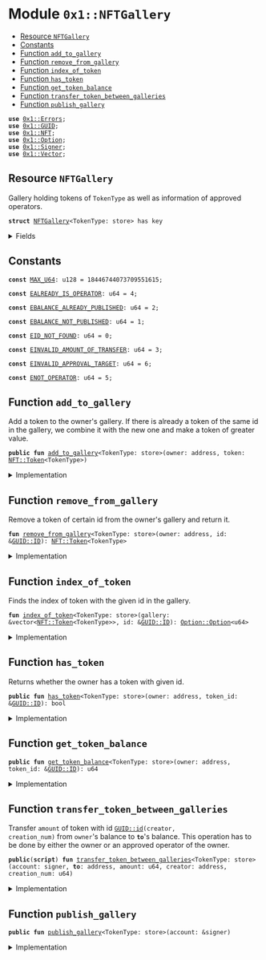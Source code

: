 
<a name="0x1_NFTGallery"></a>

# Module `0x1::NFTGallery`



-  [Resource `NFTGallery`](#0x1_NFTGallery_NFTGallery)
-  [Constants](#@Constants_0)
-  [Function `add_to_gallery`](#0x1_NFTGallery_add_to_gallery)
-  [Function `remove_from_gallery`](#0x1_NFTGallery_remove_from_gallery)
-  [Function `index_of_token`](#0x1_NFTGallery_index_of_token)
-  [Function `has_token`](#0x1_NFTGallery_has_token)
-  [Function `get_token_balance`](#0x1_NFTGallery_get_token_balance)
-  [Function `transfer_token_between_galleries`](#0x1_NFTGallery_transfer_token_between_galleries)
-  [Function `publish_gallery`](#0x1_NFTGallery_publish_gallery)


<pre><code><b>use</b> <a href="../../../../../../../experimental/releases/artifacts/current/build/MoveStdlib/docs/Errors.md#0x1_Errors">0x1::Errors</a>;
<b>use</b> <a href="../../../../../../../experimental/releases/artifacts/current/build/MoveStdlib/docs/GUID.md#0x1_GUID">0x1::GUID</a>;
<b>use</b> <a href="NFT.md#0x1_NFT">0x1::NFT</a>;
<b>use</b> <a href="../../../../../../../experimental/releases/artifacts/current/build/MoveStdlib/docs/Option.md#0x1_Option">0x1::Option</a>;
<b>use</b> <a href="../../../../../../../experimental/releases/artifacts/current/build/MoveStdlib/docs/Signer.md#0x1_Signer">0x1::Signer</a>;
<b>use</b> <a href="../../../../../../../experimental/releases/artifacts/current/build/MoveStdlib/docs/Vector.md#0x1_Vector">0x1::Vector</a>;
</code></pre>



<a name="0x1_NFTGallery_NFTGallery"></a>

## Resource `NFTGallery`

Gallery holding tokens of <code>TokenType</code> as well as information of approved operators.


<pre><code><b>struct</b> <a href="NFTGallery.md#0x1_NFTGallery">NFTGallery</a>&lt;TokenType: store&gt; has key
</code></pre>



<details>
<summary>Fields</summary>


<dl>
<dt>
<code>gallery: vector&lt;<a href="NFT.md#0x1_NFT_Token">NFT::Token</a>&lt;TokenType&gt;&gt;</code>
</dt>
<dd>

</dd>
</dl>


</details>

<a name="@Constants_0"></a>

## Constants


<a name="0x1_NFTGallery_MAX_U64"></a>



<pre><code><b>const</b> <a href="NFTGallery.md#0x1_NFTGallery_MAX_U64">MAX_U64</a>: u128 = 18446744073709551615;
</code></pre>



<a name="0x1_NFTGallery_EALREADY_IS_OPERATOR"></a>



<pre><code><b>const</b> <a href="NFTGallery.md#0x1_NFTGallery_EALREADY_IS_OPERATOR">EALREADY_IS_OPERATOR</a>: u64 = 4;
</code></pre>



<a name="0x1_NFTGallery_EBALANCE_ALREADY_PUBLISHED"></a>



<pre><code><b>const</b> <a href="NFTGallery.md#0x1_NFTGallery_EBALANCE_ALREADY_PUBLISHED">EBALANCE_ALREADY_PUBLISHED</a>: u64 = 2;
</code></pre>



<a name="0x1_NFTGallery_EBALANCE_NOT_PUBLISHED"></a>



<pre><code><b>const</b> <a href="NFTGallery.md#0x1_NFTGallery_EBALANCE_NOT_PUBLISHED">EBALANCE_NOT_PUBLISHED</a>: u64 = 1;
</code></pre>



<a name="0x1_NFTGallery_EID_NOT_FOUND"></a>



<pre><code><b>const</b> <a href="NFTGallery.md#0x1_NFTGallery_EID_NOT_FOUND">EID_NOT_FOUND</a>: u64 = 0;
</code></pre>



<a name="0x1_NFTGallery_EINVALID_AMOUNT_OF_TRANSFER"></a>



<pre><code><b>const</b> <a href="NFTGallery.md#0x1_NFTGallery_EINVALID_AMOUNT_OF_TRANSFER">EINVALID_AMOUNT_OF_TRANSFER</a>: u64 = 3;
</code></pre>



<a name="0x1_NFTGallery_EINVALID_APPROVAL_TARGET"></a>



<pre><code><b>const</b> <a href="NFTGallery.md#0x1_NFTGallery_EINVALID_APPROVAL_TARGET">EINVALID_APPROVAL_TARGET</a>: u64 = 6;
</code></pre>



<a name="0x1_NFTGallery_ENOT_OPERATOR"></a>



<pre><code><b>const</b> <a href="NFTGallery.md#0x1_NFTGallery_ENOT_OPERATOR">ENOT_OPERATOR</a>: u64 = 5;
</code></pre>



<a name="0x1_NFTGallery_add_to_gallery"></a>

## Function `add_to_gallery`

Add a token to the owner's gallery. If there is already a token of the same id in the
gallery, we combine it with the new one and make a token of greater value.


<pre><code><b>public</b> <b>fun</b> <a href="NFTGallery.md#0x1_NFTGallery_add_to_gallery">add_to_gallery</a>&lt;TokenType: store&gt;(owner: address, token: <a href="NFT.md#0x1_NFT_Token">NFT::Token</a>&lt;TokenType&gt;)
</code></pre>



<details>
<summary>Implementation</summary>


<pre><code><b>public</b> <b>fun</b> <a href="NFTGallery.md#0x1_NFTGallery_add_to_gallery">add_to_gallery</a>&lt;TokenType: store&gt;(owner: address, token: Token&lt;TokenType&gt;)
<b>acquires</b> <a href="NFTGallery.md#0x1_NFTGallery">NFTGallery</a> {
    <b>assert</b>!(<b>exists</b>&lt;<a href="NFTGallery.md#0x1_NFTGallery">NFTGallery</a>&lt;TokenType&gt;&gt;(owner), <a href="NFTGallery.md#0x1_NFTGallery_EBALANCE_NOT_PUBLISHED">EBALANCE_NOT_PUBLISHED</a>);
    <b>let</b> id = <a href="NFT.md#0x1_NFT_id">NFT::id</a>&lt;TokenType&gt;(&token);
    <b>if</b> (<a href="NFTGallery.md#0x1_NFTGallery_has_token">has_token</a>&lt;TokenType&gt;(owner, &id)) {
        // If `owner` already has a token <b>with</b> the same id, remove it from the gallery
        // and join it <b>with</b> the new token.
        <b>let</b> original_token = <a href="NFTGallery.md#0x1_NFTGallery_remove_from_gallery">remove_from_gallery</a>&lt;TokenType&gt;(owner, &id);
        <a href="NFT.md#0x1_NFT_join">NFT::join</a>&lt;TokenType&gt;(&<b>mut</b> token, original_token);
    };
    <b>let</b> gallery = &<b>mut</b> borrow_global_mut&lt;<a href="NFTGallery.md#0x1_NFTGallery">NFTGallery</a>&lt;TokenType&gt;&gt;(owner).gallery;
    <a href="../../../../../../../experimental/releases/artifacts/current/build/MoveStdlib/docs/Vector.md#0x1_Vector_push_back">Vector::push_back</a>(gallery, token)
}
</code></pre>



</details>

<a name="0x1_NFTGallery_remove_from_gallery"></a>

## Function `remove_from_gallery`

Remove a token of certain id from the owner's gallery and return it.


<pre><code><b>fun</b> <a href="NFTGallery.md#0x1_NFTGallery_remove_from_gallery">remove_from_gallery</a>&lt;TokenType: store&gt;(owner: address, id: &<a href="../../../../../../../experimental/releases/artifacts/current/build/MoveStdlib/docs/GUID.md#0x1_GUID_ID">GUID::ID</a>): <a href="NFT.md#0x1_NFT_Token">NFT::Token</a>&lt;TokenType&gt;
</code></pre>



<details>
<summary>Implementation</summary>


<pre><code><b>fun</b> <a href="NFTGallery.md#0x1_NFTGallery_remove_from_gallery">remove_from_gallery</a>&lt;TokenType: store&gt;(owner: address, id: &<a href="../../../../../../../experimental/releases/artifacts/current/build/MoveStdlib/docs/GUID.md#0x1_GUID_ID">GUID::ID</a>): Token&lt;TokenType&gt;
<b>acquires</b> <a href="NFTGallery.md#0x1_NFTGallery">NFTGallery</a> {
    <b>assert</b>!(<b>exists</b>&lt;<a href="NFTGallery.md#0x1_NFTGallery">NFTGallery</a>&lt;TokenType&gt;&gt;(owner), <a href="NFTGallery.md#0x1_NFTGallery_EBALANCE_NOT_PUBLISHED">EBALANCE_NOT_PUBLISHED</a>);
    <b>let</b> gallery = &<b>mut</b> borrow_global_mut&lt;<a href="NFTGallery.md#0x1_NFTGallery">NFTGallery</a>&lt;TokenType&gt;&gt;(owner).gallery;
    <b>let</b> index_opt = <a href="NFTGallery.md#0x1_NFTGallery_index_of_token">index_of_token</a>&lt;TokenType&gt;(gallery, id);
    <b>assert</b>!(<a href="../../../../../../../experimental/releases/artifacts/current/build/MoveStdlib/docs/Option.md#0x1_Option_is_some">Option::is_some</a>(&index_opt), <a href="../../../../../../../experimental/releases/artifacts/current/build/MoveStdlib/docs/Errors.md#0x1_Errors_limit_exceeded">Errors::limit_exceeded</a>(<a href="NFTGallery.md#0x1_NFTGallery_EID_NOT_FOUND">EID_NOT_FOUND</a>));
    <a href="../../../../../../../experimental/releases/artifacts/current/build/MoveStdlib/docs/Vector.md#0x1_Vector_remove">Vector::remove</a>(gallery, <a href="../../../../../../../experimental/releases/artifacts/current/build/MoveStdlib/docs/Option.md#0x1_Option_extract">Option::extract</a>(&<b>mut</b> index_opt))
}
</code></pre>



</details>

<a name="0x1_NFTGallery_index_of_token"></a>

## Function `index_of_token`

Finds the index of token with the given id in the gallery.


<pre><code><b>fun</b> <a href="NFTGallery.md#0x1_NFTGallery_index_of_token">index_of_token</a>&lt;TokenType: store&gt;(gallery: &vector&lt;<a href="NFT.md#0x1_NFT_Token">NFT::Token</a>&lt;TokenType&gt;&gt;, id: &<a href="../../../../../../../experimental/releases/artifacts/current/build/MoveStdlib/docs/GUID.md#0x1_GUID_ID">GUID::ID</a>): <a href="../../../../../../../experimental/releases/artifacts/current/build/MoveStdlib/docs/Option.md#0x1_Option_Option">Option::Option</a>&lt;u64&gt;
</code></pre>



<details>
<summary>Implementation</summary>


<pre><code><b>fun</b> <a href="NFTGallery.md#0x1_NFTGallery_index_of_token">index_of_token</a>&lt;TokenType: store&gt;(gallery: &vector&lt;Token&lt;TokenType&gt;&gt;, id: &<a href="../../../../../../../experimental/releases/artifacts/current/build/MoveStdlib/docs/GUID.md#0x1_GUID_ID">GUID::ID</a>): <a href="../../../../../../../experimental/releases/artifacts/current/build/MoveStdlib/docs/Option.md#0x1_Option">Option</a>&lt;u64&gt; {
    <b>let</b> i = 0;
    <b>let</b> len = <a href="../../../../../../../experimental/releases/artifacts/current/build/MoveStdlib/docs/Vector.md#0x1_Vector_length">Vector::length</a>(gallery);
    <b>while</b> (i &lt; len) {
        <b>if</b> (<a href="NFT.md#0x1_NFT_id">NFT::id</a>&lt;TokenType&gt;(<a href="../../../../../../../experimental/releases/artifacts/current/build/MoveStdlib/docs/Vector.md#0x1_Vector_borrow">Vector::borrow</a>(gallery, i)) == *id) {
            <b>return</b> <a href="../../../../../../../experimental/releases/artifacts/current/build/MoveStdlib/docs/Option.md#0x1_Option_some">Option::some</a>(i)
        };
        i = i + 1;
    };
    <a href="../../../../../../../experimental/releases/artifacts/current/build/MoveStdlib/docs/Option.md#0x1_Option_none">Option::none</a>()
}
</code></pre>



</details>

<a name="0x1_NFTGallery_has_token"></a>

## Function `has_token`

Returns whether the owner has a token with given id.


<pre><code><b>public</b> <b>fun</b> <a href="NFTGallery.md#0x1_NFTGallery_has_token">has_token</a>&lt;TokenType: store&gt;(owner: address, token_id: &<a href="../../../../../../../experimental/releases/artifacts/current/build/MoveStdlib/docs/GUID.md#0x1_GUID_ID">GUID::ID</a>): bool
</code></pre>



<details>
<summary>Implementation</summary>


<pre><code><b>public</b> <b>fun</b> <a href="NFTGallery.md#0x1_NFTGallery_has_token">has_token</a>&lt;TokenType: store&gt;(owner: address, token_id: &<a href="../../../../../../../experimental/releases/artifacts/current/build/MoveStdlib/docs/GUID.md#0x1_GUID_ID">GUID::ID</a>): bool <b>acquires</b> <a href="NFTGallery.md#0x1_NFTGallery">NFTGallery</a> {
    <a href="../../../../../../../experimental/releases/artifacts/current/build/MoveStdlib/docs/Option.md#0x1_Option_is_some">Option::is_some</a>(&<a href="NFTGallery.md#0x1_NFTGallery_index_of_token">index_of_token</a>(&borrow_global&lt;<a href="NFTGallery.md#0x1_NFTGallery">NFTGallery</a>&lt;TokenType&gt;&gt;(owner).gallery, token_id))
}
</code></pre>



</details>

<a name="0x1_NFTGallery_get_token_balance"></a>

## Function `get_token_balance`



<pre><code><b>public</b> <b>fun</b> <a href="NFTGallery.md#0x1_NFTGallery_get_token_balance">get_token_balance</a>&lt;TokenType: store&gt;(owner: address, token_id: &<a href="../../../../../../../experimental/releases/artifacts/current/build/MoveStdlib/docs/GUID.md#0x1_GUID_ID">GUID::ID</a>): u64
</code></pre>



<details>
<summary>Implementation</summary>


<pre><code><b>public</b> <b>fun</b> <a href="NFTGallery.md#0x1_NFTGallery_get_token_balance">get_token_balance</a>&lt;TokenType: store&gt;(owner: address, token_id: &<a href="../../../../../../../experimental/releases/artifacts/current/build/MoveStdlib/docs/GUID.md#0x1_GUID_ID">GUID::ID</a>
): u64 <b>acquires</b> <a href="NFTGallery.md#0x1_NFTGallery">NFTGallery</a> {
    <b>let</b> gallery = &borrow_global&lt;<a href="NFTGallery.md#0x1_NFTGallery">NFTGallery</a>&lt;TokenType&gt;&gt;(owner).gallery;
    <b>let</b> index_opt = <a href="NFTGallery.md#0x1_NFTGallery_index_of_token">index_of_token</a>&lt;TokenType&gt;(gallery, token_id);

    <b>if</b> (<a href="../../../../../../../experimental/releases/artifacts/current/build/MoveStdlib/docs/Option.md#0x1_Option_is_none">Option::is_none</a>(&index_opt)) {
        0
    } <b>else</b> {
        <b>let</b> index = <a href="../../../../../../../experimental/releases/artifacts/current/build/MoveStdlib/docs/Option.md#0x1_Option_extract">Option::extract</a>(&<b>mut</b> index_opt);
        <a href="NFT.md#0x1_NFT_balance">NFT::balance</a>(<a href="../../../../../../../experimental/releases/artifacts/current/build/MoveStdlib/docs/Vector.md#0x1_Vector_borrow">Vector::borrow</a>(gallery, index))
    }
}
</code></pre>



</details>

<a name="0x1_NFTGallery_transfer_token_between_galleries"></a>

## Function `transfer_token_between_galleries`

Transfer <code>amount</code> of token with id <code><a href="../../../../../../../experimental/releases/artifacts/current/build/MoveStdlib/docs/GUID.md#0x1_GUID_id">GUID::id</a>(creator, creation_num)</code> from <code>owner</code>'s
balance to <code><b>to</b></code>'s balance. This operation has to be done by either the owner or an
approved operator of the owner.


<pre><code><b>public</b>(<b>script</b>) <b>fun</b> <a href="NFTGallery.md#0x1_NFTGallery_transfer_token_between_galleries">transfer_token_between_galleries</a>&lt;TokenType: store&gt;(account: signer, <b>to</b>: address, amount: u64, creator: address, creation_num: u64)
</code></pre>



<details>
<summary>Implementation</summary>


<pre><code><b>public</b>(<b>script</b>) <b>fun</b> <a href="NFTGallery.md#0x1_NFTGallery_transfer_token_between_galleries">transfer_token_between_galleries</a>&lt;TokenType: store&gt;(
    account: signer,
    <b>to</b>: address,
    amount: u64,
    creator: address,
    creation_num: u64
) <b>acquires</b> <a href="NFTGallery.md#0x1_NFTGallery">NFTGallery</a> {
    <b>let</b> owner = <a href="../../../../../../../experimental/releases/artifacts/current/build/MoveStdlib/docs/Signer.md#0x1_Signer_address_of">Signer::address_of</a>(&account);

    <b>assert</b>!(amount &gt; 0, <a href="NFTGallery.md#0x1_NFTGallery_EINVALID_AMOUNT_OF_TRANSFER">EINVALID_AMOUNT_OF_TRANSFER</a>);

    // Remove <a href="NFT.md#0x1_NFT">NFT</a> from `owner`'s gallery
    <b>let</b> id = <a href="../../../../../../../experimental/releases/artifacts/current/build/MoveStdlib/docs/GUID.md#0x1_GUID_create_id">GUID::create_id</a>(creator, creation_num);
    <b>let</b> token = <a href="NFTGallery.md#0x1_NFTGallery_remove_from_gallery">remove_from_gallery</a>&lt;TokenType&gt;(owner, &id);

    <b>assert</b>!(amount &lt;= <a href="NFT.md#0x1_NFT_balance">NFT::balance</a>(&token), <a href="NFTGallery.md#0x1_NFTGallery_EINVALID_AMOUNT_OF_TRANSFER">EINVALID_AMOUNT_OF_TRANSFER</a>);

    <b>if</b> (amount == <a href="NFT.md#0x1_NFT_balance">NFT::balance</a>(&token)) {
        // Owner does not have any token left, so add token <b>to</b> `<b>to</b>`'s gallery.
        <a href="NFTGallery.md#0x1_NFTGallery_add_to_gallery">add_to_gallery</a>&lt;TokenType&gt;(<b>to</b>, token);
    } <b>else</b> {
        // Split owner's token into two
        <b>let</b> (owner_token, to_token) = <a href="NFT.md#0x1_NFT_split">NFT::split</a>&lt;TokenType&gt;(token, amount);

        // Add tokens <b>to</b> owner's gallery.
        <a href="NFTGallery.md#0x1_NFTGallery_add_to_gallery">add_to_gallery</a>&lt;TokenType&gt;(owner, owner_token);

        // Add tokens <b>to</b> `<b>to</b>`'s gallery
        <a href="NFTGallery.md#0x1_NFTGallery_add_to_gallery">add_to_gallery</a>&lt;TokenType&gt;(<b>to</b>, to_token);
    }
    // TODO: add event emission
}
</code></pre>



</details>

<a name="0x1_NFTGallery_publish_gallery"></a>

## Function `publish_gallery`



<pre><code><b>public</b> <b>fun</b> <a href="NFTGallery.md#0x1_NFTGallery_publish_gallery">publish_gallery</a>&lt;TokenType: store&gt;(account: &signer)
</code></pre>



<details>
<summary>Implementation</summary>


<pre><code><b>public</b> <b>fun</b> <a href="NFTGallery.md#0x1_NFTGallery_publish_gallery">publish_gallery</a>&lt;TokenType: store&gt;(account: &signer) {
    <b>assert</b>!(!<b>exists</b>&lt;<a href="NFTGallery.md#0x1_NFTGallery">NFTGallery</a>&lt;TokenType&gt;&gt;(<a href="../../../../../../../experimental/releases/artifacts/current/build/MoveStdlib/docs/Signer.md#0x1_Signer_address_of">Signer::address_of</a>(account)), <a href="NFTGallery.md#0x1_NFTGallery_EBALANCE_ALREADY_PUBLISHED">EBALANCE_ALREADY_PUBLISHED</a>);
    move_to(account, <a href="NFTGallery.md#0x1_NFTGallery">NFTGallery</a>&lt;TokenType&gt; { gallery: <a href="../../../../../../../experimental/releases/artifacts/current/build/MoveStdlib/docs/Vector.md#0x1_Vector_empty">Vector::empty</a>() });
}
</code></pre>



</details>
